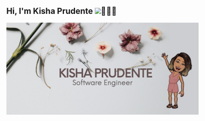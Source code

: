 ## Hi, I'm Kisha Prudente <img src="https://media.giphy.com/media/hvRJCLFzcasrR4ia7z/giphy.gif" width="25px">👩🏻‍💻

<img src="https://github.com/kishaprudente/kishaprudente/blob/master/assets/banner.png" alt="banner that says Kisha Prudente - software engineer">


<!--
**kishaprudente/kishaprudente** is a ✨ _special_ ✨ repository because its `README.md` (this file) appears on your GitHub profile.

Here are some ideas to get you started:

- 🔭 I’m currently working on ...
- 🌱 I’m currently learning ...
- 👯 I’m looking to collaborate on ...
- 🤔 I’m looking for help with ...
- 💬 Ask me about ...
- 📫 How to reach me: ...
- 😄 Pronouns: ...
- ⚡ Fun fact: ...
  -->
